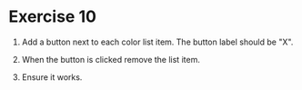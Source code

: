 # Exercise 10

1. Add a button next to each color list item. The button label should be "X".

2. When the button is clicked remove the list item.

3. Ensure it works.